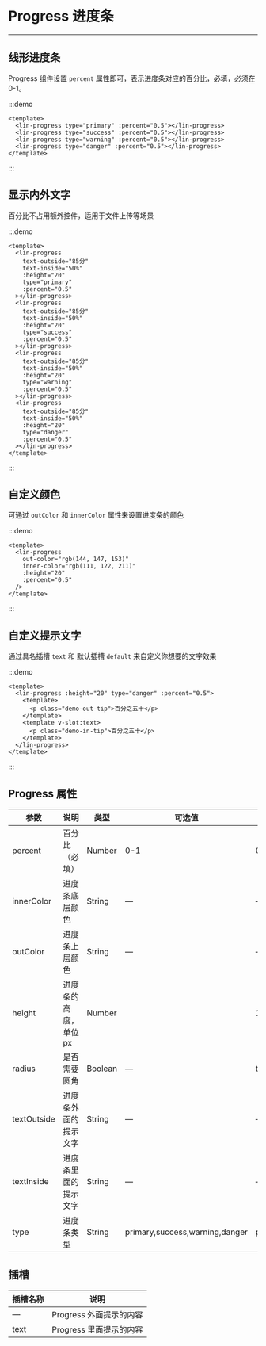# Progress 进度条

---

## 线形进度条

Progress 组件设置 `percent` 属性即可，表示进度条对应的百分比，必填，必须在 0-1。

:::demo

```vue
<template>
  <lin-progress type="primary" :percent="0.5"></lin-progress>
  <lin-progress type="success" :percent="0.5"></lin-progress>
  <lin-progress type="warning" :percent="0.5"></lin-progress>
  <lin-progress type="danger" :percent="0.5"></lin-progress>
</template>
```

:::

## 显示内外文字

百分比不占用额外控件，适用于文件上传等场景

:::demo

```vue
<template>
  <lin-progress
    text-outside="85分"
    text-inside="50%"
    :height="20"
    type="primary"
    :percent="0.5"
  ></lin-progress>
  <lin-progress
    text-outside="85分"
    text-inside="50%"
    :height="20"
    type="success"
    :percent="0.5"
  ></lin-progress>
  <lin-progress
    text-outside="85分"
    text-inside="50%"
    :height="20"
    type="warning"
    :percent="0.5"
  ></lin-progress>
  <lin-progress
    text-outside="85分"
    text-inside="50%"
    :height="20"
    type="danger"
    :percent="0.5"
  ></lin-progress>
</template>
```

:::

## 自定义颜色

可通过 `outColor` 和 `innerColor` 属性来设置进度条的颜色

:::demo

```vue
<template>
  <lin-progress
    out-color="rgb(144, 147, 153)"
    inner-color="rgb(111, 122, 211)"
    :height="20"
    :percent="0.5"
  />
</template>
```

:::

## 自定义提示文字

通过具名插槽 `text` 和 默认插槽 `default` 来自定义你想要的文字效果

:::demo

```vue
<template>
  <lin-progress :height="20" type="danger" :percent="0.5">
    <template>
      <p class="demo-out-tip">百分之五十</p>
    </template>
    <template v-slot:text>
      <p class="demo-in-tip">百分之五十</p>
    </template>
  </lin-progress>
</template>
```

:::

## Progress 属性

| 参数        | 说明                  | 类型    | 可选值                         | 默认值  |
| ----------- | --------------------- | ------- | ------------------------------ | ------- |
| percent     | 百分比（必填）        | Number  | 0-1                            | 0       |
| innerColor  | 进度条底层颜色        | String  | —                              | —       |
| outColor    | 进度条上层颜色        | String  | —                              | —       |
| height      | 进度条的高度，单位 px | Number  |                                | 10      |
| radius      | 是否需要圆角          | Boolean | —                              | true    |
| textOutside | 进度条外面的提示文字  | String  | —                              | —       |
| textInside  | 进度条里面的提示文字  | String  | —                              | —       |
| type        | 进度条类型            | String  | primary,success,warning,danger | primary |

## 插槽

| 插槽名称 | 说明                    |
| -------- | ----------------------- |
| —        | Progress 外面提示的内容 |
| text     | Progress 里面提示的内容 |
